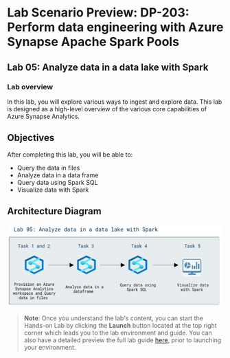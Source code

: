 # Lab Scenario Preview: DP-203: Perform data engineering with Azure Synapse Apache Spark Pools

## Lab 05: Analyze data in a data lake with Spark


### Lab overview

In this lab, you will explore various ways to ingest and explore data. This lab is designed as a high-level overview of the various core capabilities of Azure Synapse Analytics.


## Objectives
  
After completing this lab, you will be able to:

- Query the data in files
- Analyze data in a data frame
- Query data using Spark SQL
- Visualize data with Spark

## Architecture Diagram

   ![Azure portal with a cloud shell pane](./media/lab5.png)

>**Note**: Once you understand the lab's content, you can start the Hands-on Lab by clicking the **Launch** button located at the top right corner which leads you to the lab environment and guide. You can also have a detailed preview the full lab guide [here](https://experience.cloudlabs.ai/#/labguidepreview/4c8aba64-d0c3-428d-b105-9b992dd7ddf2), prior to launching your environment.
